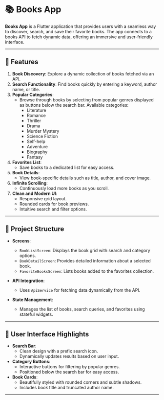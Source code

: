 # 📚 Books App

**Books App** is a Flutter application that provides users with a seamless way to discover, search, and save their favorite books. The app connects to a books API to fetch dynamic data, offering an immersive and user-friendly interface.

---

## 🌟 Features

1. **Book Discovery**: Explore a dynamic collection of books fetched via an API.
2. **Search Functionality**: Find books quickly by entering a keyword, author name, or title.
3. **Popular Categories**:
   - Browse through books by selecting from popular genres displayed as buttons below the search bar. Available categories:
     - Literature
     - Romance
     - Thriller
     - Drama
     - Murder Mystery
     - Science Fiction
     - Self-help
     - Adventure
     - Biography
     - Fantasy
4. **Favorites List**:
   - Save books to a dedicated list for easy access.
5. **Book Details**:
   - View book-specific details such as title, author, and cover image.
6. **Infinite Scrolling**:
   - Continuously load more books as you scroll.
7. **Clean and Modern UI**:
   - Responsive grid layout.
   - Rounded cards for book previews.
   - Intuitive search and filter options.

---

## 📂 Project Structure

- **Screens**:
  - `BookListScreen`: Displays the book grid with search and category options.
  - `BookDetailScreen`: Provides detailed information about a selected book.
  - `FavoriteBooksScreen`: Lists books added to the favorites collection.

- **API Integration**:
  - Uses `ApiService` for fetching data dynamically from the API.

- **State Management**:
  - Manages the list of books, search queries, and favorites using stateful widgets.

---

## 🎨 User Interface Highlights

- **Search Bar**:
  - Clean design with a prefix search icon.
  - Dynamically updates results based on user input.
- **Category Buttons**:
  - Interactive buttons for filtering by popular genres.
  - Positioned below the search bar for easy access.
- **Book Cards**:
  - Beautifully styled with rounded corners and subtle shadows.
  - Includes book title and truncated author name.

---

